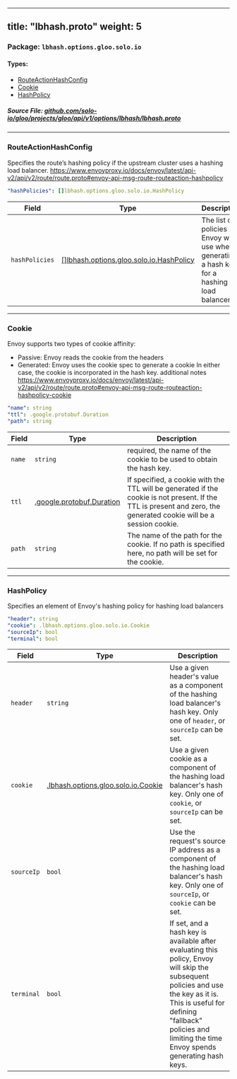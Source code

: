 
---
title: "lbhash.proto"
weight: 5
---

<!-- Code generated by solo-kit. DO NOT EDIT. -->


### Package: `lbhash.options.gloo.solo.io` 
#### Types:


- [RouteActionHashConfig](#routeactionhashconfig)
- [Cookie](#cookie)
- [HashPolicy](#hashpolicy)
  



##### Source File: [github.com/solo-io/gloo/projects/gloo/api/v1/options/lbhash/lbhash.proto](https://github.com/solo-io/gloo/blob/master/projects/gloo/api/v1/options/lbhash/lbhash.proto)





---
### RouteActionHashConfig

 
Specifies the route’s hashing policy if the upstream cluster uses a hashing load balancer.
https://www.envoyproxy.io/docs/envoy/latest/api-v2/api/v2/route/route.proto#envoy-api-msg-route-routeaction-hashpolicy

```yaml
"hashPolicies": []lbhash.options.gloo.solo.io.HashPolicy

```

| Field | Type | Description |
| ----- | ---- | ----------- | 
| `hashPolicies` | [[]lbhash.options.gloo.solo.io.HashPolicy](../lbhash.proto.sk/#hashpolicy) | The list of policies Envoy will use when generating a hash key for a hashing load balancer. |




---
### Cookie

 
Envoy supports two types of cookie affinity:
- Passive: Envoy reads the cookie from the headers
- Generated: Envoy uses the cookie spec to generate a cookie
In either case, the cookie is incorporated in the hash key.
additional notes https://www.envoyproxy.io/docs/envoy/latest/api-v2/api/v2/route/route.proto#envoy-api-msg-route-routeaction-hashpolicy-cookie

```yaml
"name": string
"ttl": .google.protobuf.Duration
"path": string

```

| Field | Type | Description |
| ----- | ---- | ----------- | 
| `name` | `string` | required, the name of the cookie to be used to obtain the hash key. |
| `ttl` | [.google.protobuf.Duration](https://developers.google.com/protocol-buffers/docs/reference/csharp/class/google/protobuf/well-known-types/duration) | If specified, a cookie with the TTL will be generated if the cookie is not present. If the TTL is present and zero, the generated cookie will be a session cookie. |
| `path` | `string` | The name of the path for the cookie. If no path is specified here, no path will be set for the cookie. |




---
### HashPolicy

 
Specifies an element of Envoy's hashing policy for hashing load balancers

```yaml
"header": string
"cookie": .lbhash.options.gloo.solo.io.Cookie
"sourceIp": bool
"terminal": bool

```

| Field | Type | Description |
| ----- | ---- | ----------- | 
| `header` | `string` | Use a given header's value as a component of the hashing load balancer's hash key. Only one of `header`, or `sourceIp` can be set. |
| `cookie` | [.lbhash.options.gloo.solo.io.Cookie](../lbhash.proto.sk/#cookie) | Use a given cookie as a component of the hashing load balancer's hash key. Only one of `cookie`, or `sourceIp` can be set. |
| `sourceIp` | `bool` | Use the request's source IP address as a component of the hashing load balancer's hash key. Only one of `sourceIp`, or `cookie` can be set. |
| `terminal` | `bool` | If set, and a hash key is available after evaluating this policy, Envoy will skip the subsequent policies and use the key as it is. This is useful for defining "fallback" policies and limiting the time Envoy spends generating hash keys. |





<!-- Start of HubSpot Embed Code -->
<script type="text/javascript" id="hs-script-loader" async defer src="//js.hs-scripts.com/5130874.js"></script>
<!-- End of HubSpot Embed Code -->
